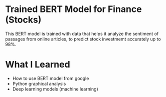 # Trained BERT Model for Finance (Stocks)

This BERT model is trained with data that helps it analyze the sentiment of passages from online articles, to predict stock investmemt accurately up to 98%.

# What I Learned

* How to use BERT model from google
* Python graphical analysis
* Deep learning models (machine learning)

